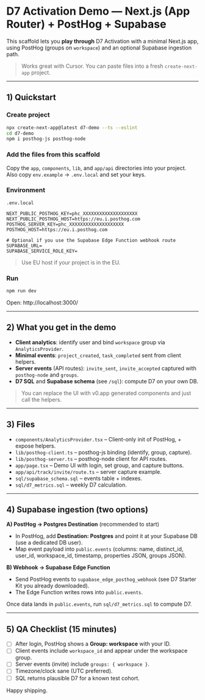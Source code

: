 # D7 Activation Demo — Next.js (App Router) + PostHog + Supabase

This scaffold lets you **play through** D7 Activation with a minimal Next.js app,
using PostHog (groups on `workspace`) and an optional Supabase ingestion path.

> Works great with Cursor. You can paste files into a fresh `create-next-app` project.

---
## 1) Quickstart

### Create project
```bash
npx create-next-app@latest d7-demo --ts --eslint
cd d7-demo
npm i posthog-js posthog-node
```

### Add the files from this scaffold
Copy the `app`, `components`, `lib`, and `app/api` directories into your project.
Also copy `env.example` → `.env.local` and set your keys.

### Environment
`.env.local`
```
NEXT_PUBLIC_POSTHOG_KEY=phc_XXXXXXXXXXXXXXXXXXXX
NEXT_PUBLIC_POSTHOG_HOST=https://eu.i.posthog.com
POSTHOG_SERVER_KEY=phc_XXXXXXXXXXXXXXXXXXXX
POSTHOG_HOST=https://eu.i.posthog.com

# Optional if you use the Supabase Edge Function webhook route
SUPABASE_URL=
SUPABASE_SERVICE_ROLE_KEY=
```
> Use EU host if your project is in the EU.

### Run
```bash
npm run dev
```
Open: http://localhost:3000/

---
## 2) What you get in the demo

- **Client analytics**: identify user and bind `workspace` group via `AnalyticsProvider`.
- **Minimal events**: `project_created`, `task_completed` sent from client helpers.
- **Server events** (API routes): `invite_sent`, `invite_accepted` captured with `posthog-node` and `groups`.
- **D7 SQL** and **Supabase schema** (see `/sql`): compute D7 on your own DB.

> You can replace the UI with v0.app generated components and just call the helpers.

---
## 3) Files

- `components/AnalyticsProvider.tsx` – Client-only init of PostHog, + expose helpers.
- `lib/posthog-client.ts` – posthog-js binding (identify, group, capture).
- `lib/posthog-server.ts` – posthog-node client for API routes.
- `app/page.tsx` – Demo UI with login, set group, and capture buttons.
- `app/api/track/invite/route.ts` – server capture example.
- `sql/supabase_schema.sql` – events table + indexes.
- `sql/d7_metrics.sql` – weekly D7 calculation.

---
## 4) Supabase ingestion (two options)

**A) PostHog → Postgres Destination** (recommended to start)
- In PostHog, add **Destination: Postgres** and point it at your Supabase DB (use a dedicated DB user).
- Map event payload into `public.events` (columns: name, distinct_id, user_id, workspace_id, timestamp, properties JSON, groups JSON).

**B) Webhook → Supabase Edge Function**
- Send PostHog events to `supabase_edge_posthog_webhook` (see D7 Starter Kit you already downloaded).
- The Edge Function writes rows into `public.events`.

Once data lands in `public.events`, run `sql/d7_metrics.sql` to compute D7.

---
## 5) QA Checklist (15 minutes)

- [ ] After login, PostHog shows a **Group: workspace** with your ID.
- [ ] Client events include `workspace_id` and appear under the workspace group.
- [ ] Server events (invite) include `groups: { workspace }`.
- [ ] Timezone/clock sane (UTC preferred).
- [ ] SQL returns plausible D7 for a known test cohort.

Happy shipping.
